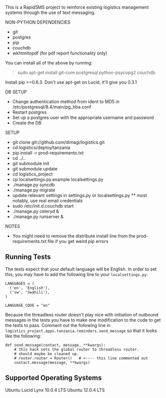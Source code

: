 This is a RapidSMS project to reinforce existing logistics management systems through the use of text messaging. 

NON-PYTHON DEPENDENCIES
* git
* postgres
* pip
* couchdb
* wkhtmltopdf (for pdf report functionality only)

You can install all of the above by running:
> sudo apt-get install git-core postgresql python-psycopg2 couchdb

Install pip >=0.6.3. Don't use apt-get on Lucid, it'll give you 0.3.1

DB SETUP
* Change authentication method from ident to MD5 in /etc/postgresql/8.4/main/pg_hba.conf 
* Restart postgres
* Set up a postgres user with the appropriate username and password
* Create the DB

SETUP
* git clone git://github.com/dimagi/logistics.git
* cd logistics/deploy/tanzania
* pip install -r prod-requirements.txt
* cd ../..
* git submodule init
* git submodule update
* cd logistics_project
* cp localsettings.py.example localsettings.py
* ./manage.py syncdb
* ./manage.py migrate
* update relevant settings in settings.py or localsettings.py
** most notably, use real email credentials
* sudo /etc/init.d.couchdb start
* ./manage.py celeryd &
* ./manage.py runserver &

NOTES
* You might need to remove the distribute install line from the prod-requirements.txt file if you get weird pip errors

## Running Tests

The tests expect that your default language will be English. In order to set this, you may have to add
the following line to your `localsettings.py`:

```
LANGUAGES = (
  ('en', 'English'),
  ('sw', 'Swahili'),
)

LANGUAGE_CODE = "en"
```

Because the threadless router doesn't play nice with initiation of outbound messages in the tests you have
to make one modification to the code to get the tests to pass. Comment out the following line in
`logistics_project.apps.tanzania.reminders.send_message` so that it looks like the following:

```
def send_message(contact, message, **kwargs):
    # this hack sets the global router to threadless router.
    # should maybe be cleaned up.
    # router.router = Router()   # <---- this line commented out
    contact.message(message, **kwargs)
```


## Supported Operating Systems

Ubuntu Lucid Lynx 10.0.4 LTS
Ubuntu 12.0.4 LTS


